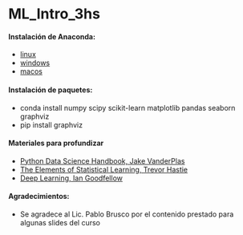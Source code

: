 # ML_Intro_3hs
#### Instalación de Anaconda:
- [linux](https://conda.io/docs/user-guide/install/linux.html)
- [windows](https://conda.io/docs/user-guide/install/windows.html)
- [macos](https://conda.io/docs/user-guide/install/macos.html)

#### Instalación de paquetes:
- conda install numpy scipy scikit-learn matplotlib pandas seaborn graphviz
- pip install graphviz

#### Materiales para profundizar
- [Python Data Science Handbook, Jake VanderPlas](https://jakevdp.github.io/PythonDataScienceHandbook/)
- [The Elements of Statistical Learning, Trevor Hastie](https://web.stanford.edu/~hastie/ElemStatLearn/printings/ESLII_print12.pdf) 
- [Deep Learning, Ian Goodfellow](https://www.deeplearningbook.org/)

#### Agradecimientos:
- Se agradece al Lic. Pablo Brusco por el contenido prestado para algunas slides del curso 

